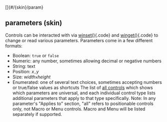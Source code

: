 []{#/{skin}/param}
## parameters (skin)
Controls can be interacted with via [winset()](#/proc/winset){.code} and
[winget()](#/proc/winset){.code} to change or read various parameters.
Parameters come in a few different formats:
-   Boolean: `true` or `false`
-   Numeric: any number, sometimes allowing decimal or negative numbers
-   String: text
-   Position: *x*`,`*y*
-   Size: *width*`x`*height*
-   Enumerated: one of several text choices, sometimes accepting numbers
    or true/false values as shortcuts
The list of [all controls](#/%7Bskin%7D/control) which shows which
parameters are universal, and each individual control type lists
additional parameters that apply to that type specifically.
Note: In any parameter\'s \"Applies to\" section, \"all\" refers to
positionable controls only, not Macro or Menu controls. Macro and Menu
will be listed separately if supported.